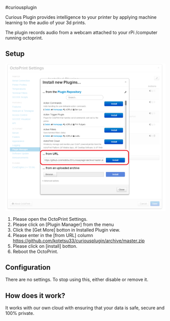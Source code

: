 #curiousplugin

Curious Plugin provides intelligence to your printer by applying machine learning to the audio of your 3d prints.

The plugin records audio from a webcam attached to your rPi /computer running octoprint. 

## Setup

![plugin install view](plugin_install.png)

1. Please open the OctoPrint Settings.
1. Please click on [Plugin Manager] from the menu	
1. Click the [Get More] botton in Installed Plugin view.
1. Please enter in the [from URL] column
    https://github.com/kotetsu33/curiousplugin/archive/master.zip
1. Please click on [install] botton.
1. Reboot the OctoPrint.

## Configuration

There are no settings. To stop using this, either disable or remove it.

## How does it work?

It works with our own cloud with ensuring that your data is safe, secure and 100% private.
